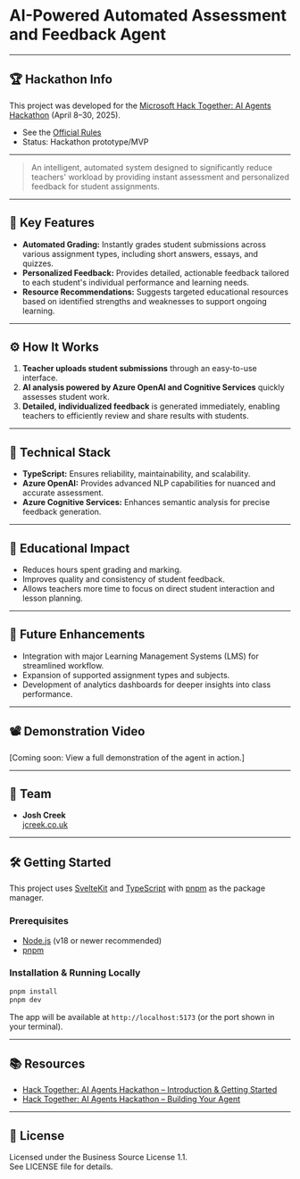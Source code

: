 # AI-Powered Automated Assessment and Feedback Agent

---

## 🏆 Hackathon Info

This project was developed for the [Microsoft Hack Together: AI Agents Hackathon](https://microsoft.github.io/AI_Agents_Hackathon/) (April 8–30, 2025).

- See the [Official Rules](https://microsoft.github.io/AI_Agents_Hackathon/rules/)
- Status: Hackathon prototype/MVP

---


> An intelligent, automated system designed to significantly reduce teachers' workload by providing instant assessment and personalized feedback for student assignments.

---

## 🎯 Key Features

- **Automated Grading:** Instantly grades student submissions across various assignment types, including short answers, essays, and quizzes.
- **Personalized Feedback:** Provides detailed, actionable feedback tailored to each student's individual performance and learning needs.
- **Resource Recommendations:** Suggests targeted educational resources based on identified strengths and weaknesses to support ongoing learning.

---

## ⚙️ How It Works

1. **Teacher uploads student submissions** through an easy-to-use interface.
2. **AI analysis powered by Azure OpenAI and Cognitive Services** quickly assesses student work.
3. **Detailed, individualized feedback** is generated immediately, enabling teachers to efficiently review and share results with students.

---

## 🚀 Technical Stack

- **TypeScript:** Ensures reliability, maintainability, and scalability.
- **Azure OpenAI:** Provides advanced NLP capabilities for nuanced and accurate assessment.
- **Azure Cognitive Services:** Enhances semantic analysis for precise feedback generation.

---

## 📖 Educational Impact

- Reduces hours spent grading and marking.
- Improves quality and consistency of student feedback.
- Allows teachers more time to focus on direct student interaction and lesson planning.

---

## 🔮 Future Enhancements

- Integration with major Learning Management Systems (LMS) for streamlined workflow.
- Expansion of supported assignment types and subjects.
- Development of analytics dashboards for deeper insights into class performance.

---

## 📽️ Demonstration Video

[Coming soon: View a full demonstration of the agent in action.]

---

## 👥 Team
- **Josh Creek**  
  [jcreek.co.uk](https://jcreek.co.uk)

---

## 🛠️ Getting Started

This project uses [SvelteKit](https://kit.svelte.dev/) and [TypeScript](https://www.typescriptlang.org/) with [pnpm](https://pnpm.io/) as the package manager.

### Prerequisites
- [Node.js](https://nodejs.org/) (v18 or newer recommended)
- [pnpm](https://pnpm.io/installation)

### Installation & Running Locally
```bash
pnpm install
pnpm dev
```
The app will be available at `http://localhost:5173` (or the port shown in your terminal).

---

## 📚 Resources
- [Hack Together: AI Agents Hackathon – Introduction & Getting Started](https://www.youtube.com/watch?v=RNphlRKvmJQ)
- [Hack Together: AI Agents Hackathon – Building Your Agent](https://www.youtube.com/watch?v=Aq30zfbWNSQ)

---

## 📌 License
Licensed under the Business Source License 1.1.  
See LICENSE file for details.

